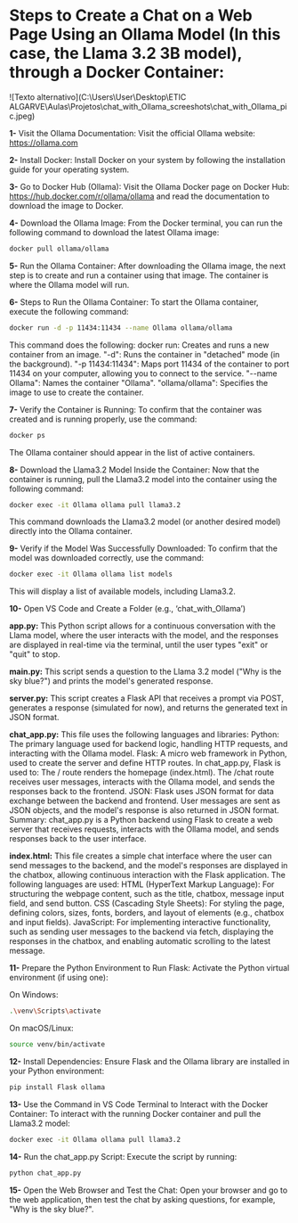 # Steps to Create a Chat on a Web Page Using an Ollama Model (In this case, the Llama 3.2 3B model), through a Docker Container:
![Texto alternativo](C:\Users\User\Desktop\ETIC ALGARVE\Aulas\Projetos\chat_with_Ollama_screeshots\chat_with_Ollama_pic.jpeg)

**1-** Visit the Ollama Documentation: Visit the official Ollama website: https://ollama.com

**2-** Install Docker: Install Docker on your system by following the installation guide for your operating system.

**3-** Go to Docker Hub (Ollama): Visit the Ollama Docker page on Docker Hub: https://hub.docker.com/r/ollama/ollama and read the documentation to download the image to Docker.

**4-** Download the Ollama Image: From the Docker terminal, you can run the following command to download the latest Ollama image:
```bash
docker pull ollama/ollama
```  

**5-** Run the Ollama Container: After downloading the Ollama image, the next step is to create and run a container using that image. The container is where the Ollama model will run.

**6-** Steps to Run the Ollama Container:
To start the Ollama container, execute the following command:
```bash
docker run -d -p 11434:11434 --name Ollama ollama/ollama
```  

This command does the following:
docker run: Creates and runs a new container from an image.
"-d": Runs the container in "detached" mode (in the background).
"-p 11434:11434": Maps port 11434 of the container to port 11434 on your computer, allowing you to connect to the service.
"--name Ollama": Names the container "Ollama".
"ollama/ollama": Specifies the image to use to create the container.

**7-** Verify the Container is Running:
To confirm that the container was created and is running properly, use the command:
```bash
docker ps
```
The Ollama container should appear in the list of active containers.

**8-** Download the Llama3.2 Model Inside the Container:
Now that the container is running, pull the Llama3.2 model into the container using the following command:
```bash
docker exec -it Ollama ollama pull llama3.2
```
This command downloads the Llama3.2 model (or another desired model) directly into the Ollama container.

**9-** Verify if the Model Was Successfully Downloaded:
To confirm that the model was downloaded correctly, use the command:
```bash
docker exec -it Ollama ollama list models
```
This will display a list of available models, including Llama3.2.

**10-** Open VS Code and Create a Folder (e.g., ‘chat_with_Ollama’)

**app.py:**
This Python script allows for a continuous conversation with the Llama model, where the user interacts with the model, and the responses are displayed in real-time via the terminal, until the user types "exit" or "quit" to stop.

**main.py:**
This script sends a question to the Llama 3.2 model ("Why is the sky blue?") and prints the model's generated response.

**server.py:**
This script creates a Flask API that receives a prompt via POST, generates a response (simulated for now), and returns the generated text in JSON format.

**chat_app.py:**
This file uses the following languages and libraries:
Python: The primary language used for backend logic, handling HTTP requests, and interacting with the Ollama model.
Flask: A micro web framework in Python, used to create the server and define HTTP routes. In chat_app.py, Flask is used to:
The / route renders the homepage (index.html).
The /chat route receives user messages, interacts with the Ollama model, and sends the responses back to the frontend.
JSON: Flask uses JSON format for data exchange between the backend and frontend. User messages are sent as JSON objects, and the model's response is also returned in JSON format. Summary: chat_app.py is a Python backend using Flask to create a web server that receives requests, interacts with the Ollama model, and sends responses back to the user interface.

**index.html:**
This file creates a simple chat interface where the user can send messages to the backend, and the model's responses are displayed in the chatbox, allowing continuous interaction with the Flask application.
The following languages are used:
HTML (HyperText Markup Language): For structuring the webpage content, such as the title, chatbox, message input field, and send button.
CSS (Cascading Style Sheets): For styling the page, defining colors, sizes, fonts, borders, and layout of elements (e.g., chatbox and input fields).
JavaScript: For implementing interactive functionality, such as sending user messages to the backend via fetch, displaying the responses in the chatbox, and enabling automatic scrolling to the latest message.

**11-** Prepare the Python Environment to Run Flask:
Activate the Python virtual environment (if using one):

On Windows:
```bash
.\venv\Scripts\activate
```

On macOS/Linux:
```bash
source venv/bin/activate
```

**12-** Install Dependencies:
Ensure Flask and the Ollama library are installed in your Python environment:
```bash
pip install Flask ollama
```

**13-** Use the Command in VS Code Terminal to Interact with the Docker Container:
To interact with the running Docker container and pull the Llama3.2 model:
```bash
docker exec -it Ollama ollama pull llama3.2
```

**14-** Run the chat_app.py Script:
Execute the script by running:
```bash
python chat_app.py
```

**15-** Open the Web Browser and Test the Chat:
Open your browser and go to the web application, then test the chat by asking questions, for example, "Why is the sky blue?".

